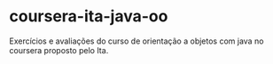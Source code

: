 # coursera-ita-java-oo
Exercícios e avaliações do curso de orientação a objetos com java no coursera proposto pelo Ita.
